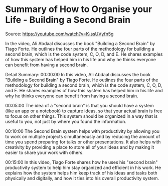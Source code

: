# Summary of How to Organise your Life - Building a Second Brain

Source: https://youtube.com/watch?v=K-ssUVyfn5g

In the video, Ali Abdaal discusses the book "Building a Second Brain" by Tiago Forte. He outlines the four parts of the methodology for building a second brain, which is the code system, C, O, D, and E. He shares examples of how this system has helped him in his life and why he thinks everyone can benefit from having a second brain.

Detail Summary: 
00:00:00
In this video, Ali Abdaal discusses the book "Building a Second Brain" by Tiago Forte. He outlines the four parts of the methodology for building a second brain, which is the code system, C, O, D, and E. He shares examples of how this system has helped him in his life and why he thinks everyone can benefit from having a second brain.

00:05:00
The idea of a "second brain" is that you should have a system (like an app or a notebook) to capture ideas, so that your actual brain is free to focus on other things. This system should be organized in a way that is useful to you, not just by where you found the information.

00:10:00
The Second Brain system helps with productivity by allowing you to work on multiple projects simultaneously and by reducing the amount of time you spend preparing for talks or other presentations. It also helps with creativity by providing a place to store all of your ideas and by making it easier to share your work with others.

00:15:00
In this video, Tiago Forte shares how he uses his "second brain" productivity system to help him stay organized and efficient in his work. He explains how the system helps him keep track of his ideas and tasks both physically and digitally, and how it ties into his overall productivity system.

